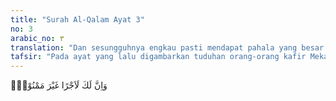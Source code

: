 ```yaml
---
title: "Surah Al-Qalam Ayat 3"
no: 3
arabic_no: ٣
translation: "Dan sesungguhnya engkau pasti mendapat pahala yang besar yang tidak putus-putusnya. "
tafsir: "Pada ayat yang lalu digambarkan tuduhan orang-orang kafir Mekah yang menyatakan bahwa Nabi Muhammad itu gila karena berani melawan ajaran nenek moyang mereka dan terus menerus mendakwahkan ajaran baru yang bertentangan dengan ajaran mereka, yang menyembah patung-patung dan berhala, padahal semua yang dilakukan Nabi adalah atas perintah Allah. Allah yang memberikan nikmat kepada Nabi dengan ketabahan dan semangat yang besar dalam melaksanakan dakwah. Pada ayat ini, Allah menegaskan bahwa Nabi benar-benar memperoleh pahala yang terus menerus tiada terputus. Maka hal ini menegaskan bahwa Nabi Muhammad bukanlah orang yang gila karena beliau seorang yang memperoleh pahala dari Allah\n\nAyat ini juga termasuk yang menerangkan sesuatu yang akan terjadi pada masa yang akan datang, karena mengisyaratkan bahwa Nabi Muhammad dan kaum Muslimin akan memperoleh kemenangan besar. Berkat pertolongan dan perlindungan Allah, usaha dan jerih payahnya membawa hasil dengan tersebarnya agama Islam di Jazirah Arab, yang kemudian memancar ke seluruh penjuru dunia. Orang-orang Quraisy yang semula berkuasa dan menganut agama syirik dalam masa 23 tahun menjadi mukmin dan menjadi pembela-pembela agama Islam. Hal ini merupakan kemenangan yang besar bagi Muhammad saw dan kaum Muslimin, dan di akhirat nanti mereka akan memperoleh balasan kenikmatan yang kekal di dalam surga.\n\nDengan pernyataan Allah yang demikian dan isyarat yang dipahami Nabi saw dari firman-Nya itu, bertambahlah kekuatan hati, kebulatan tekad, dan kesabaran beliau dalam melaksanakan dakwah, dengan tidak menghiraukan ejekan dan tekanan tindakan orang-orang Quraisy."
---
```

وَاِنَّ لَكَ لَاَجْرًا غَيْرَ مَمْنُوْنٍۚ